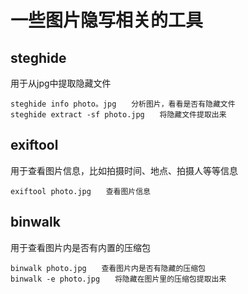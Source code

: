 # 一些图片隐写相关的工具

## steghide
用于从jpg中提取隐藏文件
```
steghide info photo。jpg　　分析图片，看看是否有隐藏文件
steghide extract -sf photo.jpg　　将隐藏文件提取出来
```

## exiftool
用于查看图片信息，比如拍摄时间、地点、拍摄人等等信息
```
exiftool photo.jpg　　查看图片信息
```

## binwalk
用于查看图片内是否有内置的压缩包
```
binwalk photo.jpg　　查看图片内是否有隐藏的压缩包
binwalk -e photo.jpg　　将隐藏在图片里的压缩包提取出来
```
